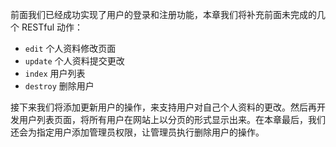 前面我们已经成功实现了用户的登录和注册功能，本章我们将补充前面未完成的几个 RESTful 动作：

- `edit` 个人资料修改页面
- `update` 个人资料提交更改
- `index` 用户列表
- `destroy` 删除用户

接下来我们将添加更新用户的操作，来支持用户对自己个人资料的更改。然后再开发用户列表页面，将所有用户在网站上以分页的形式显示出来。在本章最后，我们还会为指定用户添加管理员权限，让管理员执行删除用户的操作。
